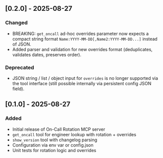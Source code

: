 ## [0.2.0] - 2025-08-27
### Changed
- BREAKING: `get_oncall` ad-hoc overrides parameter now expects a compact string format `Name:YYYY-MM-DD[,Name2:YYYY-MM-DD...]` instead of JSON.
- Added parser and validation for new overrides format (deduplicates, validates dates, preserves order).

### Deprecated
- JSON string / list / object input for `overrides` is no longer supported via the tool interface (still possible internally via persistent config JSON field).

## [0.1.0] - 2025-08-27
### Added
- Initial release of On-Call Rotation MCP server
- `get_oncall` tool for engineer lookup with rotation + overrides
- `show_version` tool with changelog parsing
- Configuration via env var or config.json
- Unit tests for rotation logic and overrides
